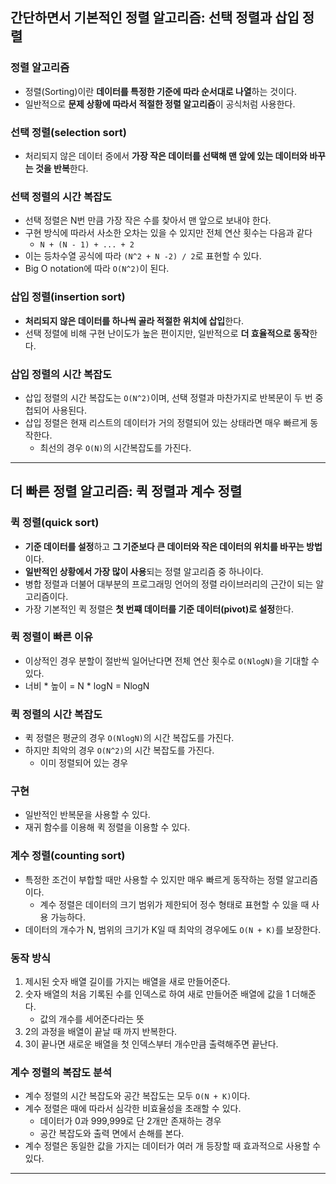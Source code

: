 ## 간단하면서 기본적인 정렬 알고리즘: 선택 정렬과 삽입 정렬

### 정렬 알고리즘
- 정렬(Sorting)이란 **데이터를 특정한 기준에 따라 순서대로 나열**하는 것이다.
- 일반적으로 **문제 상황에 따라서 적절한 정렬 알고리즘**이 공식처럼 사용한다.

### 선택 정렬(selection sort)
- 처리되지 않은 데이터 중에서 **가장 작은 데이터를 선택해 맨 앞에 있는 데이터와 바꾸는 것을 반복**한다.

### 선택 정렬의 시간 복잡도
- 선택 정렬은 N번 만큼 가장 작은 수를 찾아서 맨 앞으로 보내야 한다.
- 구현 방식에 따라서 사소한 오차는 있을 수 있지만 전체 연산 횟수는 다음과 같다
    - `N + (N - 1) + ... + 2`
- 이는 등차수열 공식에 따라 `(N^2 + N -2) / 2`로 표현할 수 있다.
- Big O notation에 따라 `O(N^2)`이 된다.

### 삽입 정렬(insertion sort)
- **처리되지 않은 데이터를 하나씩 골라 적절한 위치에 삽입**한다.
- 선택 정렬에 비해 구현 난이도가 높은 편이지만, 일반적으로 **더 효율적으로 동작**한다.

### 삽입 정렬의 시간 복잡도
- 삽입 정렬의 시간 복잡도는 `O(N^2)`이며, 선택 정렬과 마찬가지로 반복문이 두 번 중첩되어 사용된다.
- 삽입 정렬은 현재 리스트의 데이터가 거의 정렬되어 있는 상태라면 매우 빠르게 동작한다.
    - 최선의 경우 `O(N)`의 시간복잡도를 가진다.

---

## 더 빠른 정렬 알고리즘: 퀵 정렬과 계수 정렬

### 퀵 정렬(quick sort)
- **기준 데이터를 설정**하고 **그 기준보다 큰 데이터와 작은 데이터의 위치를 바꾸는 방법**이다.
- **일반적인 상황에서 가장 많이 사용**되는 정렬 알고리즘 중 하나이다.
- 병합 정렬과 더불어 대부분의 프로그래밍 언어의 정렬 라이브러리의 근간이 되는 알고리즘이다.
- 가장 기본적인 퀵 정렬은 **첫 번쨰 데이터를 기준 데이터(pivot)로 설정**한다.

### 퀵 정렬이 빠른 이유
- 이상적인 경우 분할이 절반씩 일어난다면 전체 연산 횟수로 `O(NlogN)`을 기대할 수 있다.
- 너비 * 높이 = N * logN = NlogN

### 퀵 정렬의 시간 복잡도
- 퀵 정렬은 평균의 경우 `O(NlogN)`의 시간 복잡도를 가진다.
- 하지만 최악의 경우 `O(N^2)`의 시간 복잡도를 가진다.
    - 이미 정렬되어 있는 경우

### 구현
- 일반적인 반복문을 사용할 수 있다.
- 재귀 함수를 이용해 퀵 정렬을 이용할 수 있다.

### 계수 정렬(counting sort)
- 특정한 조건이 부합할 때만 사용할 수 있지만 매우 빠르게 동작하는 정렬 알고리즘이다.
    - 계수 정렬은 데이터의 크기 범위가 제한되어 정수 형태로 표현할 수 있을 때 사용 가능하다.
- 데이터의 개수가 N, 범위의 크기가 K일 때 최악의 경우에도 `O(N + K)`를 보장한다.

### 동작 방식
1. 제시된 숫자 배열 길이를 가지는 배열을 새로 만들어준다.
2. 숫자 배열의 처음 기록된 수를 인덱스로 하여 새로 만들어준 배열에 값을 1 더해준다.
    - 값의 개수를 세어준다라는 뜻
3. 2의 과정을 배열이 끝날 때 까지 반복한다.
4. 3이 끝나면 새로운 배열을 첫 인덱스부터 개수만큼 출력해주면 끝난다.

### 계수 정렬의 복잡도 분석
- 계수 정렬의 시간 복잡도와 공간 복잡도는 모두 `O(N + K)`이다.
- 계수 정렬은 때에 따라서 심각한 비효율성을 초래할 수 있다.
    - 데이터가 0과 999,999로 단 2개만 존재하는 경우
    - 공간 복잡도와 출력 면에서 손해를 본다.
- 계수 정렬은 동일한 값을 가지는 데이터가 여러 개 등장할 때 효과적으로 사용할 수 있다.

--- 